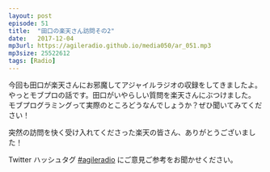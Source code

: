 ```yaml
---
layout: post
episode: 51
title:  "田口の楽天さん訪問その2"
date:   2017-12-04
mp3url: https://agileradio.github.io/media050/ar_051.mp3
mp3size: 25522612
tags: [Radio]
---
```


今回も田口が楽天さんにお邪魔してアジャイルラジオの収録をしてきましたよ。  
やっとモブプロの話です。田口がいやらしい質問を楽天さんにぶつけました。
モブプログラミングって実際のところどうなんでしょうか？ぜひ聞いてみてください！  

突然の訪問を快く受け入れてくださった楽天の皆さん、ありがとうございました！  

Twitter ハッシュタグ [#agileradio](https://twitter.com/intent/tweet?hashtags=agileradio) にご意見ご参考をお聞かせください。

